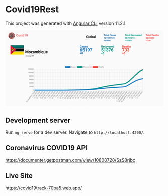 # Covid19Rest

This project was generated with [Angular CLI](https://github.com/angular/angular-cli) version 11.2.1.


<div align="center">
  <img alt="image" src="https://github.com/claivemonteza/Covid19Rest/blob/main/src/assets/img/COVID19.png">
</div>

## Development server

Run `ng serve` for a dev server. 
Navigate to `http://localhost:4200/`.

## Coronavirus COVID19 API
https://documenter.getpostman.com/view/10808728/SzS8rjbc

## Live Site
https://covid19track-70ba5.web.app/
